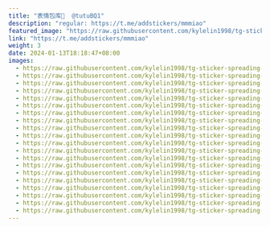 ```yaml
---
title: "表情包库🥰  @tutuBQ1"
description: "regular: https://t.me/addstickers/mmmiao"
featured_image: "https://raw.githubusercontent.com/kylelin1998/tg-sticker-spreading-worldwide-images/main/img/4cd46efd-d8cf-401a-b08b-4cce73733217.jpg"
link: "https://t.me/addstickers/mmmiao"
weight: 3
date: 2024-01-13T18:18:47+08:00
images:
  - https://raw.githubusercontent.com/kylelin1998/tg-sticker-spreading-worldwide-images/main/img/4cd46efd-d8cf-401a-b08b-4cce73733217.jpg
  - https://raw.githubusercontent.com/kylelin1998/tg-sticker-spreading-worldwide-images/main/img/6477c587-08c5-47c3-837f-03b0de35b2b6.jpg
  - https://raw.githubusercontent.com/kylelin1998/tg-sticker-spreading-worldwide-images/main/img/ec1e897d-c33f-446b-afa6-5fd83155e13b.jpg
  - https://raw.githubusercontent.com/kylelin1998/tg-sticker-spreading-worldwide-images/main/img/b15975d9-04b4-4f59-9ed6-f4a177b4bc2b.jpg
  - https://raw.githubusercontent.com/kylelin1998/tg-sticker-spreading-worldwide-images/main/img/8bfa1d2c-5121-43ce-ad6e-660510f668a4.jpg
  - https://raw.githubusercontent.com/kylelin1998/tg-sticker-spreading-worldwide-images/main/img/ca0005dd-7c36-441c-8475-61dc27a06a9c.jpg
  - https://raw.githubusercontent.com/kylelin1998/tg-sticker-spreading-worldwide-images/main/img/5e489ac6-2179-4ada-9c14-abcfbcc9b508.jpg
  - https://raw.githubusercontent.com/kylelin1998/tg-sticker-spreading-worldwide-images/main/img/f7405d3b-1983-4ae1-8487-bff3e48d468a.jpg
  - https://raw.githubusercontent.com/kylelin1998/tg-sticker-spreading-worldwide-images/main/img/3c3193f4-f5a2-45b8-9132-e4a83f1ab69b.jpg
  - https://raw.githubusercontent.com/kylelin1998/tg-sticker-spreading-worldwide-images/main/img/a5685a0a-c1cd-4bd1-ba85-1433ba740449.jpg
  - https://raw.githubusercontent.com/kylelin1998/tg-sticker-spreading-worldwide-images/main/img/897c178e-a76a-4600-abd8-643196c34714.jpg
  - https://raw.githubusercontent.com/kylelin1998/tg-sticker-spreading-worldwide-images/main/img/5f445900-8cb5-40c3-af57-f167eb679245.jpg
  - https://raw.githubusercontent.com/kylelin1998/tg-sticker-spreading-worldwide-images/main/img/88d56079-fba8-4a82-9a33-9091603eaf9c.jpg
  - https://raw.githubusercontent.com/kylelin1998/tg-sticker-spreading-worldwide-images/main/img/b7f4c505-4a39-47dc-bbf9-bc2b4a8856b2.jpg
  - https://raw.githubusercontent.com/kylelin1998/tg-sticker-spreading-worldwide-images/main/img/9e29865c-2664-4ff4-85e3-552405951e64.jpg
  - https://raw.githubusercontent.com/kylelin1998/tg-sticker-spreading-worldwide-images/main/img/88b057ed-c6a0-4331-8f04-31ce2ac878ae.jpg
  - https://raw.githubusercontent.com/kylelin1998/tg-sticker-spreading-worldwide-images/main/img/46bc96aa-b0e2-417b-8a32-031ec90f9675.jpg
  - https://raw.githubusercontent.com/kylelin1998/tg-sticker-spreading-worldwide-images/main/img/e35aa143-5b06-4341-a3fb-d13c4057478c.jpg
  - https://raw.githubusercontent.com/kylelin1998/tg-sticker-spreading-worldwide-images/main/img/c3266d64-2d0a-4d0c-9743-90908ca7c4b3.jpg
  - https://raw.githubusercontent.com/kylelin1998/tg-sticker-spreading-worldwide-images/main/img/688af972-0fb0-4221-a170-cb5ea988326e.jpg
---
```

